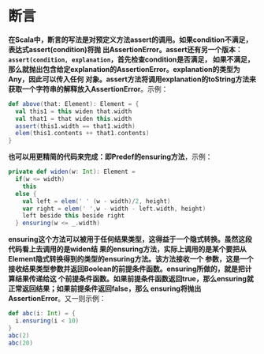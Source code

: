 断言
===================================================================================
**在Scala中，断言的写法是对预定义方法assert的调用。如果condition不满足，表达式assert(condition)将抛
出AssertionError。assert还有另一个版本：`assert(condition, explanation`，首先检查condition是否满足，
如果不满足，那么就抛出包含给定explanation的AssertionError。explanation的类型为Any，因此可以传入任何
对象。assert方法将调用explanation的toString方法来获取一个字符串的解释放入AssertionError**。示例：
```scala
def above(that: Element): Element = {
  val this1 = this widen that.width 
  val that1 = that widen this.width 
  assert(this1.width == that1.width)
  elem(this1.contents ++ that1.contents)
}
```
**也可以用更精简的代码来完成：即Predef的ensuring方法**，示例：
```scala
private def widen(w: Int): Element =
  if(w <= width) 
    this 
  else {
    val left = elem(' ' (w - width)/2, height)
    var right = elem(' ',w - width - left.width, height)
    left beside this beside right
  } ensuring(w <= _.width)
```
**ensuring这个方法可以被用于任何结果类型，这得益于一个隐式转换。虽然这段代码看上去调用的是widen结
果的ensuring方法，实际上调用的是某个要把从Element隐式转换得到的类型的ensuring方法。该方法接收一个
参数，这是一个接收结果类型参数并返回Boolean的前提条件函数。ensuring所做的，就是把计算结果传递给这
个前提条件函数。如果前提条件函数返回true，那么ensuring就正常返回结果；如果前提条件返回false，那么
ensuring将抛出AssertionError**。又一则示例：
```scala
def abc(i: Int) = {
  i.ensuring(i < 10)
}
abc(2)
abc(20)
```

